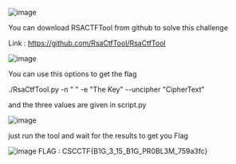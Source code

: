 
![image](https://user-images.githubusercontent.com/103259604/211190918-47ebea9d-5d99-46fd-858a-6361cc9a872a.png)

You can download RSACTFTool from github to solve this challenge 

Link : https://github.com/RsaCtfTool/RsaCtfTool



![image](https://user-images.githubusercontent.com/103259604/211190902-e4521641-9930-4171-b10b-7a951169442d.png)

You can use this options to get the flag

./RsaCtfTool.py -n " " -e "The Key" --uncipher "CipherText"

and the three values are given in script.py 

![image](https://user-images.githubusercontent.com/103259604/211191112-08b0ebbe-f5bc-4202-8459-2b42577506c3.png)


just run the tool and wait for the results to get you Flag


![image](https://user-images.githubusercontent.com/103259604/211191791-6ae3e18b-aa8b-4c9f-bbdc-3768376b9c7c.png)
FLAG : CSCCTF{B1G_3_15_B1G_PR0BL3M_759a3fc}

